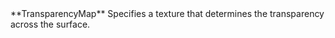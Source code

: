 <tr>
<td>**TransparencyMap**</td>
<td>Specifies a texture that determines the transparency across the surface.</td>
</tr>
